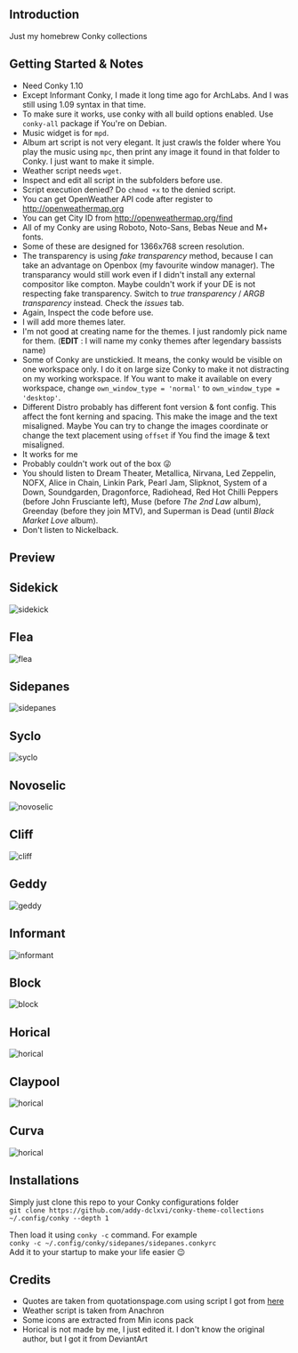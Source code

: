 ## Introduction
Just my homebrew Conky collections

## Getting Started & Notes
- Need Conky 1.10
- Except Informant Conky, I made it long time ago for ArchLabs. And I was still using 1.09 syntax in that time.
- To make sure it works, use conky with all build options enabled.
Use `conky-all` package if You're on Debian.
- Music widget is for `mpd`.
- Album art script is not very elegant.
It just crawls the folder where You play the music using `mpc`,
then print any image it found in that folder to Conky.
I just want to make it simple.
- Weather script needs `wget`.
- Inspect and edit all script in the subfolders before use.
- Script execution denied? Do `chmod +x` to the denied script.
- You can get OpenWeather API code after register to  http://openweathermap.org
- You can get City ID from http://openweathermap.org/find
- All of my Conky are using Roboto, Noto-Sans, Bebas Neue and M+ fonts.
- Some of these are designed for 1366x768 screen resolution.
- The transparency is using *fake transparency* method, because I can take an advantage on Openbox (my favourite window manager).
The transparancy would still work even if I didn't install any external compositor like compton.
Maybe couldn't work if your DE is not respecting fake transparency.
Switch to *true transparency* / *ARGB transparency* instead.
Check the *issues* tab. 
- Again, Inspect the code before use.
- I will add more themes later.
- I'm not good at creating name for the themes.
I just randomly pick name for them. (**EDIT** : I will name my conky themes after legendary bassists name)  
- Some of Conky are unstickied. It means, the conky would be visible on one workspace only.
I do it on large size Conky to make it not distracting on my working workspace.
If You want to make it available on every workspace, change
`own_window_type = 'normal'` to `own_window_type = 'desktop'`.
- Different Distro probably has different font version & font config.
This affect the font kerning and spacing. This make the image and the text misaligned.
Maybe You can try to change the images coordinate or change the text placement using `offset` if You find the image & text misaligned.
- It works for me
- Probably couldn't work out of the box :stuck_out_tongue_winking_eye:
- You should listen to Dream Theater, Metallica, Nirvana, Led Zeppelin, NOFX, Alice in Chain, Linkin Park,
Pearl Jam, Slipknot, System of a Down, Soundgarden, Dragonforce, Radiohead, Red Hot Chilli Peppers (before John Frusciante left),
Muse (before *The 2nd Law* album), Greenday (before they join MTV), and Superman is Dead (until *Black Market Love* album).
- Don't listen to Nickelback.

## Preview

## Sidekick
![sidekick](https://raw.githubusercontent.com/addy-dclxvi/conky-theme-collections/master/preview-sidekick.jpg) <br />

## Flea
![flea](https://raw.githubusercontent.com/addy-dclxvi/conky-theme-collections/master/preview-flea.jpg) <br />

## Sidepanes
![sidepanes](https://raw.githubusercontent.com/addy-dclxvi/conky-theme-collections/master/preview-sidepanes.jpg) <br />

## Syclo
![syclo](https://raw.githubusercontent.com/addy-dclxvi/conky-theme-collections/master/preview-syclo.jpg) <br />

## Novoselic
![novoselic](https://raw.githubusercontent.com/addy-dclxvi/conky-theme-collections/master/preview-novoselic.jpg) <br />

## Cliff
![cliff](https://raw.githubusercontent.com/addy-dclxvi/conky-theme-collections/master/preview-cliff.jpg) <br />

## Geddy
![geddy](https://raw.githubusercontent.com/addy-dclxvi/conky-theme-collections/master/preview-geddy.jpg) <br />

## Informant
![informant](https://raw.githubusercontent.com/addy-dclxvi/conky-theme-collections/master/preview-informant.jpg) <br />

## Block
![block](https://raw.githubusercontent.com/addy-dclxvi/conky-theme-collections/master/preview-block.jpg) <br />

## Horical
![horical](https://raw.githubusercontent.com/addy-dclxvi/conky-theme-collections/master/preview-horical.jpg) <br />

## Claypool
![horical](https://raw.githubusercontent.com/addy-dclxvi/conky-theme-collections/master/preview-claypool.jpg) <br />

## Curva
![horical](https://raw.githubusercontent.com/addy-dclxvi/conky-theme-collections/master/preview-curva.jpg) <br />

## Installations
Simply just clone this repo to your Conky configurations folder <br />
`git clone https://github.com/addy-dclxvi/conky-theme-collections ~/.config/conky --depth 1`

Then load it using `conky -c` command. For example <br />
`conky -c ~/.config/conky/sidepanes/sidepanes.conkyrc` <br />
Add it to your startup to make your life easier :wink:

## Credits
- Quotes are taken from quotationspage.com using script I got from
  [here](https://gist.github.com/SahilC/2767b6681539d96c4f37)
- Weather script is taken from Anachron
- Some icons are extracted from Min icons pack
- Horical is not made by me, I just edited it. I don't know the original author, but I got it from DeviantArt


